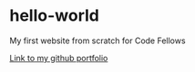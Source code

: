 # hello-world

My first website from scratch for Code Fellows

[Link to my github portfolio](https://www.github.com/kassiebradshaw)
